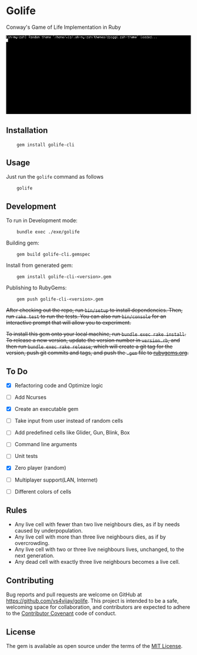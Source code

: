 # Golife
Conway's Game of Life Implementation in Ruby

![Golife Gif](golife.gif)

## Installation
```
    gem install golife-cli
```

## Usage
Just run the `golife` command as follows
```
    golife
```

## Development
To run in Development mode:
```
    bundle exec ./exe/golife
```

Building gem:
```
    gem build golife-cli.gemspec
```

Install from generated gem:
```
    gem install golife-cli-<version>.gem
```

Publishing to RubyGems:
```
    gem push golife-cli-<version>.gem
```

~~After checking out the repo, run `bin/setup` to install dependencies. Then, run `rake test` to run the tests. You can also run `bin/console` for an interactive prompt that will allow you to experiment.~~

~~To install this gem onto your local machine, run `bundle exec rake install`. To release a new version, update the version number in `version.rb`, and then run `bundle exec rake release`, which will create a git tag for the version, push git commits and tags, and push the `.gem` file to [rubygems.org](https://rubygems.org).~~


## To Do
- [x] Refactoring code and Optimize logic
- [ ] Add Ncurses
- [x] Create an executable gem
- [ ] Take input from user instead of random cells
- [ ] Add predefined cells like Glider, Gun, Blink, Box
- [ ] Command line arguments
- [ ] Unit tests
- [x] Zero player (random)
- [ ] Multiplayer support(LAN, Internet)
- [ ] Different colors of cells


## Rules
- Any live cell with fewer than two live neighbours dies, as if by needs caused by underpopulation.
- Any live cell with more than three live neighbours dies, as if by overcrowding.
- Any live cell with two or three live neighbours lives, unchanged, to the next generation.
- Any dead cell with exactly three live neighbours becomes a live cell.


## Contributing
Bug reports and pull requests are welcome on GitHub at https://github.com/vs4vijay/golife. This project is intended to be a safe, welcoming space for collaboration, and contributors are expected to adhere to the [Contributor Covenant](http://contributor-covenant.org) code of conduct.


## License

The gem is available as open source under the terms of the [MIT License](http://opensource.org/licenses/MIT).

